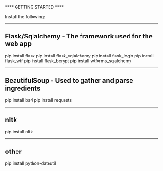 **** GETTING STARTED ****

Install the following:

------------------------------------------------------------
Flask/Sqlalchemy - The framework used for the web app
------------------------------------------------------------
pip install flask
pip install flask_sqlalchemy
pip install flask_login
pip install flask_wtf
pip install flask_bcrypt
pip install wtforms_sqlalchemy

------------------------------------------------------------
BeautifulSoup - Used to gather and parse ingredients
------------------------------------------------------------
pip install bs4
pip install requests


------------------------------------------------------------
nltk
------------------------------------------------------------
pip install nltk


------------------------------------------------------------
other
------------------------------------------------------------
pip install python-dateutil
